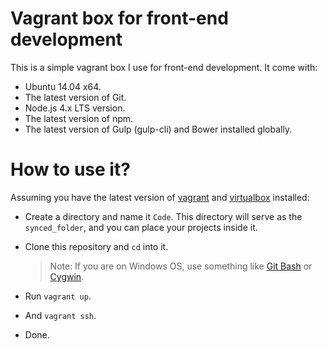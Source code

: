 # Vagrant box for front-end development
This is a simple vagrant box I use for front-end development. It come with:

  * Ubuntu 14.04 x64.
  * The latest version of Git.
  * Node.js 4.x LTS version.
  * The latest version of npm.
  * The latest version of Gulp (gulp-cli) and Bower installed globally.

# How to use it?
Assuming you have the latest version of [vagrant](https://www.vagrantup.com/) and [virtualbox](https://www.virtualbox.org/) installed:

  * Create a directory and name it `Code`. This directory will serve as the `synced_folder`, and you can place your projects inside it.
  * Clone this repository and `cd` into it.

    > Note: If you are on Windows OS, use something like [Git Bash](https://git-scm.com/downloads) or [Cygwin](https://www.cygwin.com/).


  * Run `vagrant up`.
  * And `vagrant ssh`.
  * Done.
